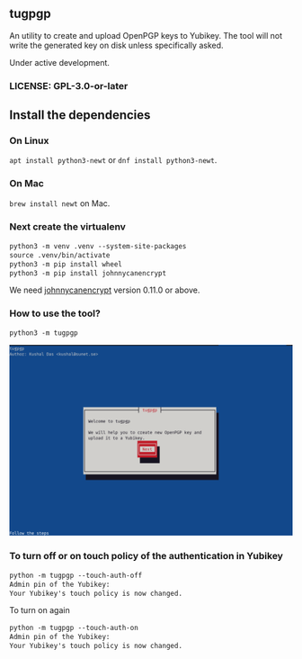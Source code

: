 ## tugpgp

An utility to create and upload OpenPGP keys to Yubikey. The tool will not write the generated key on disk unless specifically asked.

Under active development.


### LICENSE: GPL-3.0-or-later

## Install the dependencies

### On Linux

`apt install python3-newt` or `dnf install python3-newt`.

### On Mac

`brew install newt` on Mac.


### Next create the virtualenv

```
python3 -m venv .venv --system-site-packages
source .venv/bin/activate
python3 -m pip install wheel
python3 -m pip install johnnycanencrypt
```

We need [johnnycanencrypt](https://github.com/kushaldas/johnnycanencrypt) version 0.11.0 or above.

### How to use the tool?


```
python3 -m tugpgp
```

![](./images/tugpgp_01.png)


### To turn off or on touch policy of the authentication in Yubikey


```
python -m tugpgp --touch-auth-off
Admin pin of the Yubikey: 
Your Yubikey's touch policy is now changed.
```

To turn on again

```
python -m tugpgp --touch-auth-on
Admin pin of the Yubikey: 
Your Yubikey's touch policy is now changed.
```

